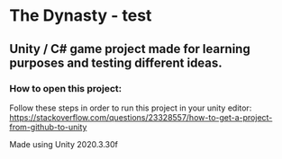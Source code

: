 # The Dynasty - test
## Unity / C# game project made for learning purposes and testing different ideas.
### How to open this project:
Follow these steps in order to run this project in your unity editor:
https://stackoverflow.com/questions/23328557/how-to-get-a-project-from-github-to-unity

Made using Unity 2020.3.30f
